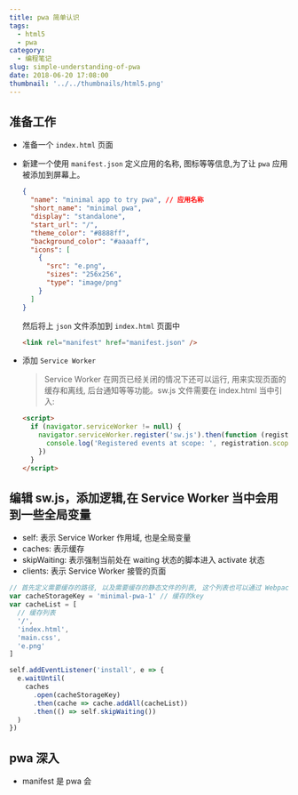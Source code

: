 ```yaml
---
title: pwa 简单认识
tags:
  - html5
  - pwa
category:
  - 编程笔记
slug: simple-understanding-of-pwa
date: 2018-06-20 17:08:00
thumbnail: '../../thumbnails/html5.png'
---
```


## 准备工作

- 准备一个 `index.html` 页面
- 新建一个使用 `manifest.json` 定义应用的名称, 图标等等信息,为了让 `pwa` 应用被添加到屏幕上。

  ```json
  {
    "name": "minimal app to try pwa", // 应用名称
    "short_name": "minimal pwa",
    "display": "standalone",
    "start_url": "/",
    "theme_color": "#8888ff",
    "background_color": "#aaaaff",
    "icons": [
      {
        "src": "e.png",
        "sizes": "256x256",
        "type": "image/png"
      }
    ]
  }
  ```

  然后将上 `json` 文件添加到 `index.html` 页面中

  ```html
  <link rel="manifest" href="manifest.json" />
  ```

- 添加 `Service Worker`

  > Service Worker 在网页已经关闭的情况下还可以运行, 用来实现页面的缓存和离线, 后台通知等等功能。sw.js 文件需要在 index.html 当中引入:

  ```html
  <script>
    if (navigator.serviceWorker != null) {
      navigator.serviceWorker.register('sw.js').then(function (registration) {
        console.log('Registered events at scope: ', registration.scope)
      })
    }
  </script>
  ```

## 编辑 sw.js，添加逻辑,在 Service Worker 当中会用到一些全局变量

- self: 表示 Service Worker 作用域, 也是全局变量
- caches: 表示缓存
- skipWaiting: 表示强制当前处在 waiting 状态的脚本进入 activate 状态
- clients: 表示 Service Worker 接管的页面

```js
// 首先定义需要缓存的路径, 以及需要缓存的静态文件的列表, 这个列表也可以通过 Webpack 插件生成。
var cacheStorageKey = 'minimal-pwa-1' // 缓存的key
var cacheList = [
  // 缓存列表
  '/',
  'index.html',
  'main.css',
  'e.png'
]

self.addEventListener('install', e => {
  e.waitUntil(
    caches
      .open(cacheStorageKey)
      .then(cache => cache.addAll(cacheList))
      .then(() => self.skipWaiting())
  )
})
```

## pwa 深入

- manifest 是 pwa 会
